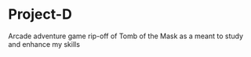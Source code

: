 # Project-D
 Arcade adventure game rip-off of Tomb of the Mask as a meant to study and enhance my skills
